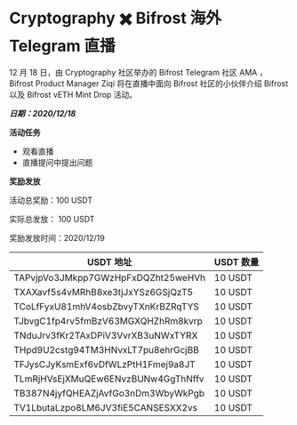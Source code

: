 # Cryptography ✖️ Bifrost 海外 Telegram 直播

12 月 18 日，由 Cryptography 社区举办的 Bifrost Telegram 社区 AMA ，Bifrost Product Manager Ziqi 将在直播中面向 Bifrost 社区的小伙伴介绍 Bifrost 以及 Bifrost vETH Mint Drop 活动。

***日期：2020/12/18***

**活动任务**

  - 观看直播
  - 直播提问中提出问题

**奖励发放**

活动总奖励：100 USDT

实际总发放： 100 USDT

奖励发放时间：2020/12/19

| USDT 地址                            | USDT 数量 |
| ---------------------------------- | ------- |
| TAPvjpVo3JMkpp7GWzHpFxDQZht25weHVh | 10 USDT |
| TXAXavf5s4vMRhB8xe3tjJxYSz6GSjQzT5 | 10 USDT |
| TCoLfFyxU81mhV4osbZbvyTXnKrBZRqTYS | 10 USDT |
| TJbvgC1fp4rv5fmBzV63MGXQHZhRm8kvrp | 10 USDT |
| TNduJrv3fKr2TAxDPiV3VvrXB3uNWxTYRX | 10 USDT |
| THpd9U2cstg94TM3HNvxLT7pu8ehrGcjBB | 10 USDT |
| TFJysCJyKsmExf6vDfWLzPtH1Fmej9a8JT | 10 USDT |
| TLmRjHVsEjXMuQEw6ENvzBUNw4GgThNffv | 10 USDT |
| TB387N4jyfQHEAZjAvfGo3nDm3WbyWkPgb | 10 USDT |
| TV1LbutaLzpo8LM6JV3fiE5CANSESXX2vs | 10 USDT |